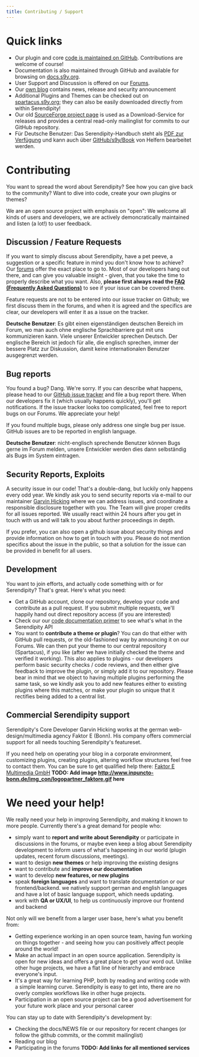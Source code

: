 ```yaml
---
title: Contributing / Support
---
```


# Quick links

* Our plugin and core [code is maintained on GitHub](https://github.com/s9y/). Contributions are welcome of course!
* Documentation is also maintained through GitHub and available for browsing on [docs.s9y.org](http://docs.s9y.org).
* User Support and Discussion is offered on our [Forums](http://board.s9y.org).
* Our [own blog](http://blog.s9y.org) contains news, release and security announcement
* Additional Plugins and Themes can be checked out on [spartacus.s9y.org](http://spartacus.s9y.org); they can also be easily downloaded directly from within Serendipity!
* Our old [SourceForge project page](http://sf.net/projects/php-blog) is used as a Download-Service for releases and provides a central read-only mailinglist for commits to our GitHub repository.
* Für Deutsche Benutzer: Das Serendipity-Handbuch steht als [PDF zur Verfügung](https://github.com/s9y/Book/blob/master/serendipity.pdf?raw=true) und kann auch über [GitHub/s9y/Book](https://github.com/s9y/Book) von Helfern bearbeitet werden.

# Contributing

You want to spread the word about Serendipity? See how you can give back to the community? Want to dive into code, create your own plugins or themes?

We are an open source project with emphasis on "open": We welcome all kinds of users and developers, we are actively demoncratically maintained and listen (a lot!) to user feedback.

## Discussion / Feature Requests

If you want to simply discuss about Serendipity, have a pet peeve, a suggestion or a specific feature in mind you don't know how to achieve? Our [forums](http://board.s9y.org) offer the exact place to go to. Most of our developers hang out there, and can give you valuable insight - given, that you take the time to properly describe what you want. Also, **please first always read the [FAQ (Frequently Asked Questions)](http://docs.s9y.org/faq/index.html)** to see if your issue can be covered there.

Feature requests are not to be entered into our issue tracker on Github; we first discuss them in the forums, and when it is agreed and the specifics are clear, our developers will enter it as a issue on the tracker.

**Deutsche Benutzer**: Es gibt einen eigenständigen deutschen Bereich im Forum, wo man auch ohne englische Sprachbarriere gut mit uns kommunizieren kann. Viele unserer Entwickler sprechen Deutsch. Der englische Bereich ist jedoch für alle, die englisch sprechen, immer der bessere Platz zur Diskussion, damit keine internationalen Benutzer ausgegrenzt werden.

## Bug reports

You found a bug? Dang. We're sorry. If you can describe what happens, please head to our [GitHub issue tracker](https://github.com/s9y/Serendipity/Issues) and file a bug report there. When our developers fix it (which usually happens quickly), you'll get notifications. If the issue tracker looks too complicated, feel free to report bugs on our Forums. We appreciate your help!

If you found multiple bugs, please only address one single bug per issue. GitHub issues are to be reported in english language.

**Deutsche Benutzer**: nicht-englisch sprechende Benutzer können Bugs gerne im Forum melden, unsere Entwickler werden dies dann selbständig als Bugs im System eintragen.

## Security Reports, Exploits

A security issue in our code! That's a double-dang, but luckily only happens every odd year. We kindly ask you to send security reports via e-mail to our maintainer [Garvin Hicking](blog@garv.in) where we can address issues, and coordinate a responsible disclosure together with you. The Team will give proper credits for all issues reported. We usually react within 24 hours after you get in touch with us and will talk to you about further proceedings in depth.

If you prefer, you can also open a github issue about security things and provide information on how to get in touch with you. Please do not mention specifics about the issue in the public, so that a solution for the issue can be provided in benefit for all users.

## Development

You want to join efforts, and actually code something with or for Serendipity? That's great. Here's what you need:

* Get a GitHub account, clone our repository, develop your code and contribute as a pull request. If you submit multiple requests, we'll happily hand out direct repository access (if you are interested)
* Check our our [code documentation primer](http://docs.s9y.org/contributing/developers/index.md) to see what's what in the Serendipity API
* You want to **contribute a theme or plugin**? You can do that either with GitHub pull requests, or the old-fashioned way by announcing it on our Forums. We can then put your theme to our central repository (Spartacus), if you like (after we have initially checked the theme and verified it working). This also applies to plugins - our developers perform basic security checks / code reviews, and then either give feedback to improve the plugin, or simply add it to our repository. Please bear in mind that we object to having multiple plugins performing the same task, so we kindly ask you to add new features either to existing plugins where this matches, or make your plugin so unique that it rectifies being added to a central list.

## Commercial Serendipity support

Serendipity's Core Developer Garvin Hicking works at the german web-design/multimedia agency Faktor E (Bonn). His company offers commercial support for all needs touching Serendipity's featureset.

If you need help on operating your blog in a corporate environment, customizing plugins, creating plugins, altering workflow structures feel free to contact them. You can be sure to get qualified help there: [Faktor E Multimedia GmbH](http://www.faktor-e.de)
**TODO: Add image http://www.inpuncto-bonn.de/img_con/logopartner_faktore.gif here**

# We need your help!

We really need your help in improving Serendipity, and making it known to more people. Currently there's a great demand for people who:

* simply want to **report and write about Serendipity** or participate in discussions in the forums, or maybe even keep a blog about Serendipity development to inform users of what's happening in our world (plugin updates, recent forum discussions, meetings).
* want to design **new themes** or help improving the existing designs
* want to contribute and **improve our documentation**
* want to develop **new features, or new plugins**
* speak **foreign languages** and want to translate documentation or our frontend/backend. we natively support german and english languages and have a lot of basic language support, which needs updating.
* work with **QA or UX/UI**, to help us continuously improve our frontend and backend

Not only will we benefit from a larger user base, here's what you benefit from:

* Getting experience working in an open source team, having fun working on things together - and seeing how you can positively affect people around the world!
* Make an actual impact in an open source application. Serendipity is open for new ideas and offers a great place to get your word out. Unlike other huge projects, we have a flat line of hierarchy and embrace everyone's input.
* It's a great way for learning PHP, both by reading and writing code with a simple learning curve. Serendipity is easy to get into, there are no overly complex workflows like in other huge projects.
* Participation in an open source project can be a good advertisement for your future work place and your personal career

You can stay up to date with Serendipity's development by:

* Checking the docs/NEWS file or our repository for recent changes (or follow the github commits, or the commit mailinglist)
* Reading our blog
* Participating in the forums
**TODO: Add links for all mentioned services**